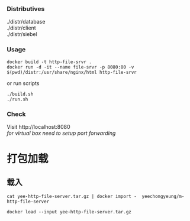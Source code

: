 ### Distributives
./distr/database  
./distr/client  
./distr/siebel  

### Usage
```
docker build -t http-file-srvr .
docker run -d -it --name file-srvr -p 8080:80 -v $(pwd)/distr:/usr/share/nginx/html http-file-srvr
```
or run scripts
```
./build.sh
./run.sh
```

### Check
Visit http://localhost:8080  
_for virtual box need to setup port forwarding_

# 打包加载
## 载入

```
cat yee-http-file-server.tar.gz | docker import -  yeechongyeung/m-http-file-server

docker load --input yee-http-file-server.tar.gz 
```
